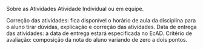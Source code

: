 Sobre as Atividades Atividade Individual ou em equipe. 

Correção das atividades: fica disponível o horário de aula da disciplina para o aluno tirar dúvidas, explicação e correção das atividades. Data de entrega das atividades: a data de entrega estará especificada no EcAD. Critério de avaliação: composição da nota do aluno variando de zero a dois pontos.